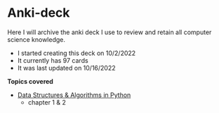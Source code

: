 # Anki-deck

Here I will archive the anki deck I use to review and retain all computer science knowledge.

- I started creating this deck on 10/2/2022
- It currently has 97 cards
- It was last updated on 10/16/2022

**Topics covered**
 - [Data Structures & Algorithms in Python](https://www.amazon.com/Structures-Algorithms-Python-Michael-Goodrich/dp/1118290275)
    - chapter 1 & 2
